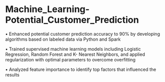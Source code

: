 # Machine_Learning-Potential_Customer_Prediction

•	Enhanced potential customer prediction accuracy to 90% by developing algorithms based on labeled data via Python and Spark

•	Trained supervised machine learning models including Logistic Regression, Random Forest and K- Nearest Neighbors, and applied regularization with optimal parameters to overcome overfitting

•	Analyzed feature importance to identify top factors that influenced the results
